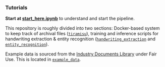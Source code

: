 ### Tutorials
**Start at [start_here.ipynb](start_here.ipynb)** to understand and start the pipeline. 

This repository is roughly divided into two sections: Docker-based system to keep track of archival files ([`tiramisu`](tiramisu/README.md)), training and inference scripts for handwriting extraction & entity recognition ([`handwriting_extraction`](handwriting_extraction/README.md) and [`entity_recognition`](entity_recognition/README.md)). 

Example data is sourced from the [Industry Documents Library](https://www.industrydocuments.ucsf.edu/) under Fair Use. This is located in [`example_data`](example_data/).  
